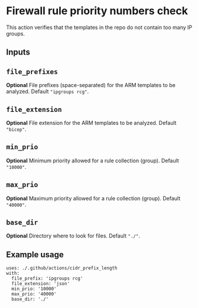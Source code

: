 # Firewall rule priority numbers check

This action verifies that the templates in the repo do not contain too many IP groups.

## Inputs

## `file_prefixes`

**Optional** File prefixes (space-separated) for the ARM templates to be analyzed. Default `"ipgroups rcg"`.

## `file_extension`

**Optional** File extension for the ARM templates to be analyzed. Default `"bicep"`.

## `min_prio`

**Optional** Minimum priority allowed for a rule collection (group). Default `"10000"`.

## `max_prio`

**Optional** Maximum priority allowed for a rule collection (group). Default `"40000"`.

## `base_dir`

**Optional** Directory where to look for files. Default `"./"`.

## Example usage

```
uses: ./.github/actions/cidr_prefix_length
with:
  file_prefix: 'ipgroups rcg'
  file_extension: 'json'
  min_prio: '10000'
  max_prio: '40000'
  base_dir: './'
```
